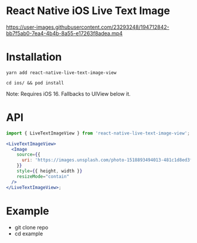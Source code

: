 # React Native iOS Live Text Image




https://user-images.githubusercontent.com/23293248/194712842-bb7f5ab0-7ea4-4b4b-8a55-e17263f8adea.mp4



# Installation

```
yarn add react-native-live-text-image-view

cd ios/ && pod install
```

Note: Requires iOS 16. Fallbacks to UIView below it.



# API

```jsx
import { LiveTextImageView } from 'react-native-live-text-image-view';

<LiveTextImageView>
  <Image
    source={{
      uri: 'https://images.unsplash.com/photo-1518893494013-481c1d8ed3fd?ixlib=rb-1.2.1&ixid=MnwxMjA3fDB8MHxwaG90by1wYWdlfHx8fGVufDB8fHx8&auto=format&fit=crop&w=1770&q=80',
    }}
    style={{ height, width }}
    resizeMode="contain"
  />
</LiveTextImageView>;
```



# Example

- git clone repo
- cd example
